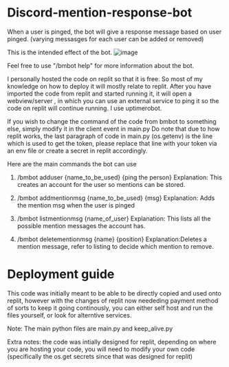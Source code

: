 # Discord-mention-response-bot
When a user is pinged, the bot will give a response message based on user pinged. (varying messasges for each user can be added or removed)

This is the intended effect of the bot. 
![image](https://user-images.githubusercontent.com/106570265/207771017-fe969e4a-6817-4fc6-8922-d86b83401a91.png)

Feel free to use "/bmbot help" for more information about the bot.

I personally hosted the code on replit so that it is free. So most of my knowledge on how to deploy it will mostly relate to replit.
After you have imported the code from replit and started running it, it will open a webview/server , in which you can use an external service to ping it so the code on 
replit will continue running. I use uptimerobot.

If you wish to change the command of the code from bmbot to something else, simply modify it in the client event in main.py
Do note that due to how replit works, the last paragraph of code in main.py (os.getenv) is the line which is used to get the token, please replace that line with your token via an env file or create a secret in replit accordingly.

Here are the main commands the bot can use 

1. /bmbot adduser {name_to_be_used} {ping the person}
Explanation: This creates an account for the user so mentions can be stored.

2. /bmbot addmentionmsg {name_to_be_used} {msg}
Explanation: Adds the mention msg when the user is pinged

3. /bmbot listmentionmsg {name_of_user} 
Explanation: This lists all the possible mention messages the account has.

4. /bmbot deletementionmsg {name} {position}
Explanation:Deletes a mention message, refer to listing to decide which mention to remove.

# Deployment guide
This code was initially meant to be able to be directly copied and used onto replit, however with the changes of replit now neededing payment method of sorts to keep it going continously, you can either self host and run the files yourself, or look for alterntive services.

Note: The main python files are main.py and keep_alive.py

Extra notes: the code was intially designed for replit, depending on where you are hosting your code, you will need to modify your own code (specifically the os.get secrets since that was designed for replit)

